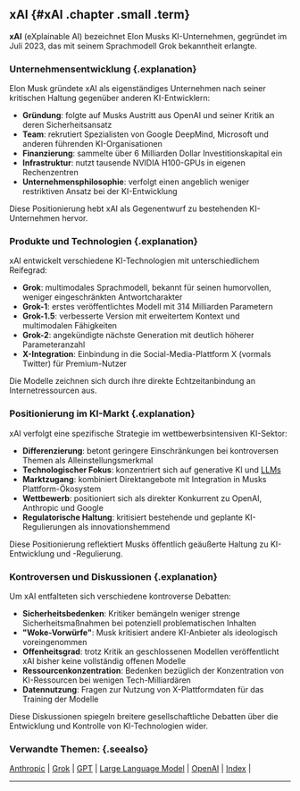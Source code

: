 ## xAI {#xAI .chapter .small .term}

**xAI** (eXplainable AI) bezeichnet Elon Musks KI-Unternehmen, gegründet im Juli 2023, das mit seinem Sprachmodell Grok bekanntheit erlangte.

### Unternehmensentwicklung {.explanation}

Elon Musk gründete xAI als eigenständiges Unternehmen nach seiner kritischen Haltung gegenüber anderen KI-Entwicklern:

- **Gründung**: folgte auf Musks Austritt aus OpenAI und seiner Kritik an deren Sicherheitsansatz
- **Team**: rekrutiert Spezialisten von Google DeepMind, Microsoft und anderen führenden KI-Organisationen
- **Finanzierung**: sammelte über 6 Milliarden Dollar Investitionskapital ein
- **Infrastruktur**: nutzt tausende NVIDIA H100-GPUs in eigenen Rechenzentren
- **Unternehmensphilosophie**: verfolgt einen angeblich weniger restriktiven Ansatz bei der KI-Entwicklung

Diese Positionierung hebt xAI als Gegenentwurf zu bestehenden KI-Unternehmen hervor.

### Produkte und Technologien {.explanation}

xAI entwickelt verschiedene KI-Technologien mit unterschiedlichem Reifegrad:

- **Grok**: multimodales Sprachmodell, bekannt für seinen humorvollen, weniger eingeschränkten Antwortcharakter
- **Grok-1**: erstes veröffentlichtes Modell mit 314 Milliarden Parametern
- **Grok-1.5**: verbesserte Version mit erweitertem Kontext und multimodalen Fähigkeiten
- **Grok-2**: angekündigte nächste Generation mit deutlich höherer Parameteranzahl
- **X-Integration**: Einbindung in die Social-Media-Plattform X (vormals Twitter) für Premium-Nutzer

Die Modelle zeichnen sich durch ihre direkte Echtzeitanbindung an Internetressourcen aus.

### Positionierung im KI-Markt {.explanation}

xAI verfolgt eine spezifische Strategie im wettbewerbsintensiven KI-Sektor:

- **Differenzierung**: betont geringere Einschränkungen bei kontroversen Themen als Alleinstellungsmerkmal
- **Technologischer Fokus**: konzentriert sich auf generative KI und [LLMs](#LLM)
- **Marktzugang**: kombiniert Direktangebote mit Integration in Musks Plattform-Ökosystem
- **Wettbewerb**: positioniert sich als direkter Konkurrent zu OpenAI, Anthropic und Google
- **Regulatorische Haltung**: kritisiert bestehende und geplante KI-Regulierungen als innovationshemmend

Diese Positionierung reflektiert Musks öffentlich geäußerte Haltung zu KI-Entwicklung und -Regulierung.

### Kontroversen und Diskussionen {.explanation}

Um xAI entfalteten sich verschiedene kontroverse Debatten:

- **Sicherheitsbedenken**: Kritiker bemängeln weniger strenge Sicherheitsmaßnahmen bei potenziell problematischen Inhalten
- **"Woke-Vorwürfe"**: Musk kritisiert andere KI-Anbieter als ideologisch voreingenommen
- **Offenheitsgrad**: trotz Kritik an geschlossenen Modellen veröffentlicht xAI bisher keine vollständig offenen Modelle
- **Ressourcenkonzentration**: Bedenken bezüglich der Konzentration von KI-Ressourcen bei wenigen Tech-Milliardären
- **Datennutzung**: Fragen zur Nutzung von X-Plattformdaten für das Training der Modelle

Diese Diskussionen spiegeln breitere gesellschaftliche Debatten über die Entwicklung und Kontrolle von KI-Technologien wider.

### Verwandte Themen: {.seealso}

[Anthropic](#Anthropic) |
[Grok](#Grok) |
[GPT](#GPT) |
[Large Language Model](#Large-Language-Model) |
[OpenAI](#OpenAI) |
[Index](#Index) |

----

